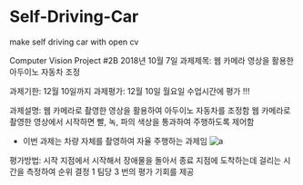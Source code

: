 # Self-Driving-Car
make self driving car with open cv

Computer Vision Project #2B
2018년 10월 7일
과제제목: 웹 카메라 영상을 활용한 아두이노 자동차 조정

과제기한: 12월 10일까지
과제평가: 12월 10일 월요일 수업시간에 평가 !!! 

과제설명:
        웹 카메라로 촬영한 영상을 활용하여 아두이노 자동차를 조정함
	웹 카메라로 촬영한 영상에서 시작하면 빨, 녹, 파의 색상을 통과하여 주행하도록 제어함
* 이번 과제는 차량 자체를 촬영하여 자율 주행하는 과제임
 ![a](https://user-images.githubusercontent.com/38247004/73240635-e9413300-41e2-11ea-8a9a-69fe3fd02db9.png)

평가방법:
	시작 지점에서 시작해서 장애물을 돌아서 종료 지점에 도착하는데 걸리는 시간을 측정하여 순위 결정
	1 팀당 3 번의 평가 기회를 제공

